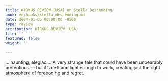 ```yaml
---
title: KIRKUS REVIEW (USA) on Stella Descending
book: en/books/stella-descending.md
date: 2004-01-05 00:00:00 -0500
type: review
attribution: KIRKUS REVIEW (USA)
file: ''
featured: false
weight: ''

---
```

… haunting, elegiac … A very strange tale that could have been unbearably pretentious — but it’s deft and light enough to work, creating just the right atmosphere of foreboding and regret.